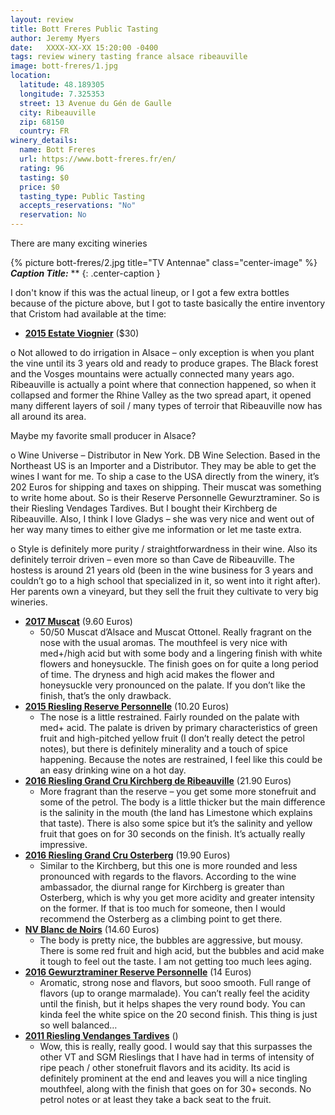 ```yaml
---
layout: review
title: Bott Freres Public Tasting
author: Jeremy Myers
date:   XXXX-XX-XX 15:20:00 -0400
tags: review winery tasting france alsace ribeauville
image: bott-freres/1.jpg
location:
  latitude: 48.189305
  longitude: 7.325353
  street: 13 Avenue du Gén de Gaulle
  city: Ribeauville
  zip: 68150
  country: FR
winery_details:
  name: Bott Freres
  url: https://www.bott-freres.fr/en/
  rating: 96
  tasting: $0
  price: $0
  tasting_type: Public Tasting
  accepts_reservations: "No"
  reservation: No
---
```

There are many exciting wineries 

{% picture bott-freres/2.jpg title="TV Antennae" class="center-image" %}
***Caption Title:*** **
{: .center-caption }

I don't know if this was the actual lineup, or I got a few extra bottles because of the picture above, but I got to taste basically the entire inventory that Cristom had available at the time:

* [**2015 Estate Viognier**](https://www.cristomvineyards.com/product/2016-Estate-Viognier) ($30)

o	Not allowed to do irrigation in Alsace – only exception is when you plant the vine until its 3 years old and ready to produce grapes.  The Black forest and the Vosges mountains were actually connected many years ago.  Ribeauville is actually a point where that connection happened, so when it collapsed and former the Rhine Valley as the two spread apart, it opened many different layers of soil / many types of terroir that Ribeauville now has all around its area.

Maybe my favorite small producer in Alsace?

o	Wine Universe – Distributor in New York.  DB Wine Selection.  Based in the Northeast US is an Importer and a Distributor.  They may be able to get the wines I want for me.  To ship a case to the USA directly from the winery, it’s 202 Euros for shipping and taxes on shipping.  Their muscat was something to write home about.  So is their Reserve Personnelle Gewurztraminer.  So is their Riesling Vendages Tardives.  But I bought their Kirchberg de Ribeauville.  Also, I think I love Gladys – she was very nice and went out of her way many times to either give me information or let me taste extra.

o	Style is definitely more purity / straightforwardness in their wine.  Also its definitely terroir driven – even more so than Cave de Ribeauville.  The hostess is around 21 years old (been in the wine business for 3 years and couldn’t go to a high school that specialized in it, so went into it right after).  Her parents own a vineyard, but they sell the fruit they cultivate to very big wineries.

* [**2017 Muscat**]() (9.60 Euros)
  * 50/50 Muscat d’Alsace and Muscat Ottonel.  Really fragrant on the nose with the usual aromas.  The mouthfeel is very nice with med+/high acid but with some body and a lingering finish with white flowers and honeysuckle.  The finish goes on for quite a long period of time.  The dryness and high acid makes the flower and honeysuckle very pronounced on the palate.  If you don’t like the finish, that’s the only drawback.
* [**2015 Riesling Reserve Personnelle**]() (10.20 Euros)
  * The nose is a little restrained.  Fairly rounded on the palate with med+ acid.  The palate is driven by primary characteristics of green fruit and high-pitched yellow fruit (I don’t really detect the petrol notes), but there is definitely minerality and a touch of spice happening.  Because the notes are restrained, I feel like this could be an easy drinking wine on a hot day.
* [**2016 Riesling Grand Cru Kirchberg de Ribeauville**]() (21.90 Euros)
  * More fragrant than the reserve – you get some more stonefruit and some of the petrol.  The body is a little thicker but the main difference is the salinity in the mouth (the land has Limestone which explains that taste).  There is also some spice but it’s the salinity and yellow fruit that goes on for 30 seconds on the finish.  It’s actually really impressive.
* [**2016 Riesling Grand Cru Osterberg**]() (19.90 Euros)
  * Similar to the Kirchberg, but this one is more rounded and less pronounced with regards to the flavors.  According to the wine ambassador, the diurnal range for Kirchberg is greater than Osterberg, which is why you get more acidity and greater intensity on the former.  If that is too much for someone, then I would recommend the Osterberg as a climbing point to get there.
* [**NV Blanc de Noirs**]() (14.60 Euros)
  * The body is pretty nice, the bubbles are aggressive, but mousy.  There is some red fruit and high acid, but the bubbles and acid make it tough to feel out the taste.  I am not getting too much lees aging.
* [**2016 Gewurztraminer Reserve Personnelle**]() (14 Euros)
  * Aromatic, strong nose and flavors, but sooo smooth.  Full range of flavors (up to orange marmalade).  You can’t really feel the acidity until the finish, but it helps shapes the very round body.  You can kinda feel the white spice on the 20 second finish.  This thing is just so well balanced…
* [**2011 Riesling Vendanges Tardives**]() ()
  * Wow, this is really, really good.  I would say that this surpasses the other VT and SGM Rieslings that I have had in terms of intensity of ripe peach / other stonefruit flavors and its acidity.  Its acid is definitely prominent at the end and leaves you will a nice tingling mouthfeel, along with the finish that goes on for 30+ seconds.  No petrol notes or at least they take a back seat to the fruit.

